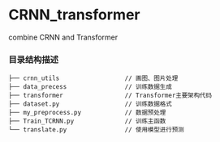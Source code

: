 # CRNN_transformer
combine CRNN and Transformer

### 目录结构描述  
    ├── crnn_utils                  // 画图、图片处理  
    ├── data_precess                // 训练数据生成  
    ├── transformer                 // Transformer主要架构代码  
    ├── dataset.py                  // 训练数据格式  
    ├── my_preprocess.py            // 数据预处理  
    ├── Train_TCRNN.py              // 训练主函数  
    └── translate.py                // 使用模型进行预测  
